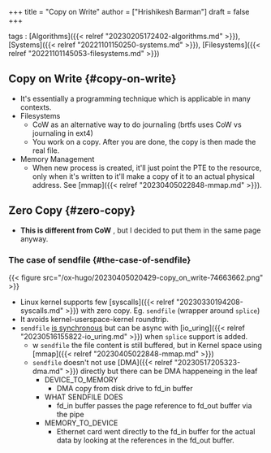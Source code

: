 +++
title = "Copy on Write"
author = ["Hrishikesh Barman"]
draft = false
+++

tags
: [Algorithms]({{< relref "20230205172402-algorithms.md" >}}), [Systems]({{< relref "20221101150250-systems.md" >}}), [Filesystems]({{< relref "20221101145053-filesystems.md" >}})


## Copy on Write {#copy-on-write}

-   It's essentially a programming technique which is applicable in many contexts.
-   Filesystems
    -   CoW as an alternative way to do journaling (brtfs uses CoW vs journaling in ext4)
    -   You work on a copy. After you are done, the copy is then made the real file.
-   Memory Management
    -   When new process is created, it'll just point the PTE to the resource, only when it's written to it'll make a copy of it to an actual physical address. See [mmap]({{< relref "20230405022848-mmap.md" >}}).


## Zero Copy {#zero-copy}

-   **This is different from CoW** , but I decided to put them in the same page anyway.


### The case of sendfile {#the-case-of-sendfile}

{{< figure src="/ox-hugo/20230405020429-copy_on_write-74663662.png" >}}

-   Linux kernel supports few [syscalls]({{< relref "20230330194208-syscalls.md" >}}) with zero copy. Eg. `sendfile` (wrapper around `splice`)
-   It avoids kernel-userspace-kernel roundtrip.
-   `sendfile` [is synchronous](https://lwn.net/Articles/810482/) but can be async with [io_uring]({{< relref "20230516155822-io_uring.md" >}}) when `splice` support is added.
    -   w `sendfile` the file content is still buffered, but in Kernel space using [mmap]({{< relref "20230405022848-mmap.md" >}})
    -   `sendfile` doesn't not use [DMA]({{< relref "20230517205323-dma.md" >}}) directly but there can be DMA happeneing in the leaf
        -   DEVICE_TO_MEMORY
            -   DMA copy from disk drive to fd_in buffer
        -   WHAT SENDFILE DOES
            -   fd_in buffer passes the page reference to fd_out buffer via the pipe
        -   MEMORY_TO_DEVICE
            -   Ethernet card went directly to the fd_in buffer for the actual data by looking at the references in the fd_out buffer.
